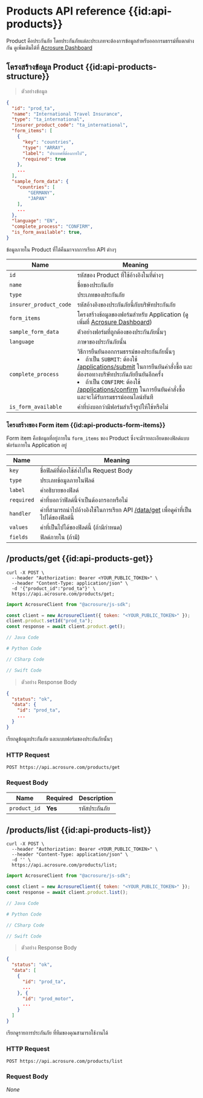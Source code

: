 # Products API reference {{id:api-products}}

Product คือประกันภัย โดยประกันภัยแต่ละประเภทจะต้องการข้อมูลสำหรับออกกรมธรรม์ที่แตกต่างกัน ดูเพิ่มเติมได้ที่ [Acrosure Dashboard](https://dashboard.acrosure.com)

## โครงสร้างข้อมูล Product {{id:api-products-structure}}

> ตัวอย่างข้อมูล

```json
{
  "id": "prod_ta",
  "name": "International Travel Insurance",
  "type": "ta_international",
  "insurer_product_code": "ta_international",
  "form_items": [
    {
      "key": "countries",
      "type": "ARRAY",
      "label": "ประเทศที่ต้องการไป",
      "required": true
    },
    ...
  ],
  "sample_form_data": {
    "countries": [
        "GERMANY",
        "JAPAN"
    ],
    ...
  },
  "language": "EN",
  "complete_process": "CONFIRM",
  "is_form_available": true,
}
```

ข้อมูลภายใน Product ที่ได้คืนมาจากการเรียก API ต่างๆ

| Name                   | Meaning                                                                                                                                                                                                                                                                                                                                    |
| ---------------------- | ------------------------------------------------------------------------------------------------------------------------------------------------------------------------------------------------------------------------------------------------------------------------------------------------------------------------------------------ |
| `id`                   | รหัสของ Product ที่ใช้อ้างอิงในที่ต่างๆ                                                                                                                                                                                                                                                                                                    |
| `name`                 | ชื่อของประกันภัย                                                                                                                                                                                                                                                                                                                           |
| `type`                 | ประเภทของประกันภัย                                                                                                                                                                                                                                                                                                                         |
| `insurer_product_code` | รหัสอ้างอิงของประกันภัยนี้กับบริษัทประกันภัย                                                                                                                                                                                                                                                                                               |
| `form_items`           | โครงสร้างข้อมูลของฟอร์มสำหรับ Application (ดูเพิ่มที่ [Acrosure Dashboard](https://dashboard.acrosure.com))                                                                                                                                                                                                                                |
| `sample_form_data`     | ตัวอย่างฟอร์มที่ถูกต้องของประกันภัยนั้นๆ                                                                                                                                                                                                                                                                                                   |
| `language`             | ภาษาของประกันภัยนั้น                                                                                                                                                                                                                                                                                                                       |
| `complete_process`     | วิธีการยืนยันออกกรมธรรม์ของประกันภัยนั้นๆ <br><li> ถ้าเป็น `SUBMIT`: ต้องใช้ [/applications/submit](#api-applications-submit) ในการยืนยันคำสั่งซื้อ และต้องรอทางบริษัทประกันภัยยืนยันอีกครั้ง <br> <li>ถ้าเป็น `CONFIRM`: ต้องใช้ [/applications/confirm](#api-applications-confirm) ในการยืนยันคำสั่งซื้อ และจะได้รับกรมธรรม์ออนไลน์ทันที |
| `is_form_available`    | ค่าที่บ่งบอกว่ามีฟอร์มสำเร็จรูปให้ใช้หรือไม่                                                                                                                                                                                                                                                                                               |

### โครงสร้างของ Form item {{id:api-products-form-items}}

Form item คือข้อมูลที่อยู่ภายใน `form_items` ของ Product ซึ่งจะมีรายละเอียดของฟิลด์แบบฟอร์มภายใน Application อยู่

| Name       | Meaning                                                                                               |
| ---------- | ----------------------------------------------------------------------------------------------------- |
| `key`      | ชื่อฟิลด์ที่ต้องใช้ส่งไปใน Request Body                                                               |
| `type`     | ประเภทข้อมูลภายในฟิลด์                                                                                |
| `label`    | คำอธิบายของฟิลด์                                                                                      |
| `required` | ค่าที่บอกว่าฟิลด์นี้จำเป็นต้องกรอกหรือไม่                                                             |
| `handler`  | ค่าที่สามารถนำไปอ้างอิงใช้ในการเรียก API [/data/get](#api-data-get) เพื่อดูค่าที่เป็นไปได้ของฟิลด์นี้ |
| `values`   | ค่าที่เป็นไปได้ของฟิลด์นี้ (ถ้ามีกำหนด)                                                               |
| `fields`   | ฟิลด์ภายใน (ถ้ามี)                                                                                    |

## /products/get {{id:api-products-get}}

```shell
curl -X POST \
  --header "Authorization: Bearer <YOUR_PUBLIC_TOKEN>" \
  --header "Content-Type: application/json" \
  -d '{"product_id":"prod_ta"}' \
  https://api.acrosure.com/products/get;
```

```javascript
import AcrosureClient from "@acrosure/js-sdk";

const client = new AcrosureClient({ token: "<YOUR_PUBLIC_TOKEN>" });
client.product.setId("prod_ta");
const response = await client.product.get();
```

```java
// Java Code
```

```python
# Python Code
```

```csharp
// CSharp Code
```

```swift
// Swift Code
```

> ตัวอย่าง Response Body

```json
{
  "status": "ok",
  "data": {
    "id": "prod_ta",
    ...
  }
}
```

เรียกดูข้อมูลประกันภัย และแบบฟอร์มของประกันภัยนั้นๆ

### HTTP Request

`POST https://api.acrosure.com/products/get`

### Request Body

| Name         | Required | Description   |
| ------------ | -------- | ------------- |
| `product_id` | **Yes**  | รหัสประกันภัย |


## /products/list {{id:api-products-list}}

```shell
curl -X POST \
  --header "Authorization: Bearer <YOUR_PUBLIC_TOKEN>" \
  --header "Content-Type: application/json" \
  -d '' \
  https://api.acrosure.com/products/list;
```

```javascript
import AcrosureClient from "@acrosure/js-sdk";

const client = new AcrosureClient({ token: "<YOUR_PUBLIC_TOKEN>" });
const response = await client.product.list();
```

```java
// Java Code
```

```python
# Python Code
```

```csharp
// CSharp Code
```

```swift
// Swift Code
```

> ตัวอย่าง Response Body

```json
{
  "status": "ok",
  "data": [
    {
      "id": "prod_ta",
      ...
    }, {
      "id": "prod_motor",
      ...
    }
  ]
}
```

เรียกดูรายการประกันภัย ที่ทีมของคุณสามารถใช้งานได้

### HTTP Request

`POST https://api.acrosure.com/products/list`

### Request Body

_None_